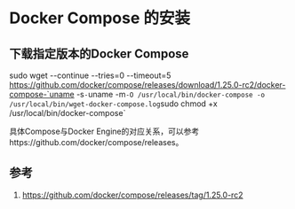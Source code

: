 # Docker Compose 的安装

## 下载指定版本的Docker Compose
sudo wget --continue --tries=0 --timeout=5 https://github.com/docker/compose/releases/download/1.25.0-rc2/docker-compose-`uname -s`-`uname -m` -O /usr/local/bin/docker-compose -o /usr/local/bin/wget-docker-compose.log
`sudo chmod +x /usr/local/bin/docker-compose`


具体Compose与Docker Engine的对应关系，可以参考https://github.com/docker/compose/releases。

## 参考
1. https://github.com/docker/compose/releases/tag/1.25.0-rc2

